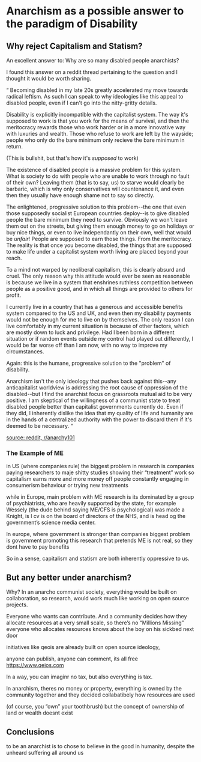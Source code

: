 # Anarchism as a possible answer to the paradigm of Disability

## Why reject Capitalism and Statism?
An excellent answer to: Why are so many disabled people anarchists?

I found this answer on a reddit thread pertaining to the question and I thought it would be worth sharing.

“
Becoming disabled in my late 20s greatly accelerated my move towards radical leftism. As such I can speak to why ideologies like this appeal to disabled people, even if I can't go into the nitty-gritty details.

Disability is explicitly incompatible with the capitalist system. The way it's supposed to work is that you work for the means of survival, and then the meritocracy rewards those who work harder or in a more innovative way with luxuries and wealth. Those who refuse to work are left by the wayside; people who only do the bare minimum only recieve the bare minimum in return.

(This is bullshit, but that's how it's *supposed* to work)

The existence of disabled people is a massive problem for this system. What is society to do with people who are unable to work through no fault of their own? Leaving them (that is to say, us) to starve would clearly be barbaric, which is why only conservatives will countenance it, and even then they usually have enough shame not to say so directly.

The enlightened, progressive solution to this problem--the one that even those supposedly socialist European countries deploy--is to give disabled people the bare minimum they need to survive. Obviously we won't leave them out on the streets, but giving them enough money to go on holidays or buy nice things, or even to live independantly on their own, well that would be *unfair*! People are supposed to earn those things. From the meritocracy. The reality is that once you become disabled, the things that are supposed to make life under a capitalist system worth living are placed beyond your reach.

To a mind not warped by neoliberal capitalism, this is clearly absurd and cruel. The only reason why this attitude would ever be seen as reasonable is because we live in a system that enshrines ruthless competition between people as a positive good, and in which all things are provided to others for profit.

I currently live in a country that has a generous and accessible benefits system compared to the US and UK, and even then my disability payments would not be enough for me to live on by themselves. The only reason I can live comfortably in my current situation is because of other factors, which are mostly down to luck and privilege. Had I been born in a different situation or if random events outside my control had played out differently, I would be far worse off than I am now, with no way to improve my circumstances.

Again: this is the humane, progressive solution to the "problem" of disability.

Anarchism isn't the only ideology that pushes back against this--any anticapitalist worldview is addressing the root cause of oppression of the disabled--but I find the anarchist focus on grassroots mutual aid to be very positive. I am skeptical of the willingness of a communist state to treat disabled people better than capitalist governments currently do. Even if they did, I inherently dislike the idea that my quality of life and humanity are in the hands of a centralized authority with the power to discard them if it's deemed to be necessary.
“

[source: reddit, r/anarchy101](https://www.reddit.com/r/Anarchy101/comments/115cmsh/disabled_anarchists/)

### The Example of ME
in US (where companies rule) the biggest problem in research is companies paying researchers to maje shitty studies showing their “treatment” work so capitalism earns more and more money off people constantly engaging in consumerism behaviour or trying new treatments

while in Europe, main problem with ME research is its dominated by a group of psychiatrists, who are heavily supported by the state, for example Wessely (the dude behind saying ME/CFS is psychological) was made a Knight, is l cv is on the board of directors of the NHS, and is head og the government’s science media center.

In europe, where government is stronger than companies biggest problem is government promoting this research that pretends ME is not real, so they dont have to pay benefits

So in a sense, capitalism and statism are both inherently oppressive to us.

## But any better under anarchism?
Why? In an anarcho communist society, everything would be built on collaboration, so research, would work much like working on open source projects.

Everyone who wants can contribute. And a community decides how they allocate resources at a very small scale, so there’s no “Millions Missing” everyone who allocates resources knows about the boy on his sickbed next door

initiatives like qeois are already built on open source ideology,

anyone can publish, anyone can comment, its all free
https://www.qeios.com

In a way, you can imaginr no tax, but also everything is tax.

In anarchism, theres no money or property, everything is owned by the community together and they decided collabatibely how resources are used

(of course, you “own” your toothbrush) but the concept of ownership of land or wealth doesnt exist

## Conclusions
to be an anarchist is to chose to believe in the good in humanity, despite the unheard suffering all around us
